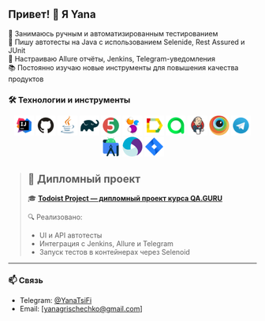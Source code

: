 ## Привет! 👋 Я Yana
🎯 Занимаюсь ручным и автоматизированным тестированием  
🧪 Пишу автотесты на Java с использованием Selenide, Rest Assured и JUnit  
🚀 Настраиваю Allure отчёты, Jenkins, Telegram-уведомления  
📚 Постоянно изучаю новые инструменты для повышения качества продуктов  

### 🛠 Технологии и инструменты
<p align="center">
  <img src="media/logo/Idea.svg" alt="IntelliJ IDEA" width="40" height="40"/>
  <img src="media/logo/GitHub.svg" alt="GitHub" width="40" height="40"/>
  <img src="media/logo/Java.svg" alt="Java" width="40" height="40"/>
  <img src="media/logo/Gradle.svg" alt="Gradle" width="40" height="40"/>
  <img src="media/logo/Junit5.svg" alt="JUnit 5" width="40" height="40"/>
  <img src="media/logo/Selenide.svg" alt="Selenide" width="40" height="40"/>
  <img src="media/logo/Allure.svg" alt="Allure Report" width="40" height="40"/>
  <img src="media/logo/Allure_TO.svg" alt="Allure TestOps" width="40" height="40"/>
  <img src="media/logo/Jenkins.svg" alt="Jenkins" width="40" height="40"/>
  <img src="media/logo/Browserstack.svg" alt="BrowserStack" width="40" height="40"/>
  <img src="media/logo/Telegram.svg" alt="Telegram" width="40" height="40"/>
  <img src="media/logo/Android-studio.svg" alt="Android Studio" width="40" height="40"/>
  <img src="media/logo/Appium.svg" alt="Appium" width="40" height="40"/>
  <img src="media/logo/Jira.svg" alt="Jira" width="40" height="40"/>
</p>

> ## 💼 Дипломный проект
> 
> 🎓 **[Todoist Project — дипломный проект курса QA.GURU](https://github.com/YanaTsiFi/todoist-project)**
> 
> 🔍 Реализовано:  
> - UI и API автотесты  
> - Интеграция с Jenkins, Allure и Telegram  
> - Запуск тестов в контейнерах через Selenoid  

---

### 📫 Связь

- Telegram: [@YanaTsiFi](https://t.me/YanaTsiFi)
- Email: [yanagrischechko@gmail.com]
